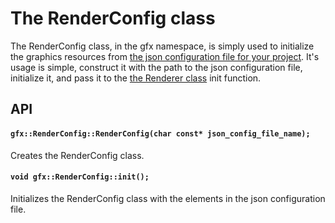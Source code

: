 # The RenderConfig class

The RenderConfig class, in the gfx namespace, is simply used to initialize the graphics resources from [the json configuration file for your project](docs/json_configuration.md). It's usage is simple, construct it with the path to the json configuration file, initialize it, and pass it to the [the Renderer class](docs/render_device.md) init function.

## API

#### `gfx::RenderConfig::RenderConfig(char const* json_config_file_name);`

Creates the RenderConfig class.

#### `void gfx::RenderConfig::init();`

Initializes the RenderConfig class with the elements in the json configuration file.

